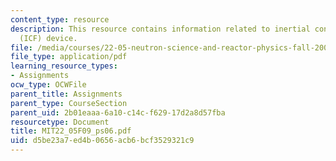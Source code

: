 ```yaml
---
content_type: resource
description: This resource contains information related to inertial confinement fusion
  (ICF) device.
file: /media/courses/22-05-neutron-science-and-reactor-physics-fall-2009/d5be23a7ed4b0656acb6bcf3529321c9_MIT22_05F09_ps06.pdf
file_type: application/pdf
learning_resource_types:
- Assignments
ocw_type: OCWFile
parent_title: Assignments
parent_type: CourseSection
parent_uid: 2b01eaaa-6a10-c14c-f629-17d2a8d57fba
resourcetype: Document
title: MIT22_05F09_ps06.pdf
uid: d5be23a7-ed4b-0656-acb6-bcf3529321c9
---
```

